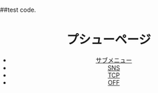 ##test code.

<!DOCTYPE html>
<html lang="ja">
<head>
<meta charset="UTF-8">
<meta name="viewport" content="width">
<title>プシューページ</title>
<style>
body {
margin: 0;
padding: 0;
}

body {
  opacity: 0;
  transform: translateY(50px);
  animation-name: fadeInAnimation;
  animation-duration: 1s;
  animation-delay: 0.5s;
  animation-fill-mode: forwards;
}

@keyframes fadeInAnimation {
  0% {
    opacity: 0;
    transform: translateY(50px);
  }
  100% {
    opacity: 1;
    transform: translateY(0);
  }
}

.header {
  background-color: #00ffff;
}

/* nav */
.nav {
    position: relative;
}
.nav_ul > li{
    display: inline-block;
}
.nav_ul > li > a{
    padding: 15px 30px;
    display: block;
    font-size: 0.8em;
    text-transform: uppercase;
    letter-spacing: .2em;
}
.nav_ul > li > span{
    margin-left: 1.2em;
}
.nav_ul > li:hover > a{
    background-color: #efefef;
    color: #444;
}
 
/* Submenu */
 
.nav_ul li .nav_sub_ul {
    position: absolute;
    top: 55px;
    left: 0;
}
.nav_ul li .nav_sub_ul li{
    display: block;
}
.nav_ul li .nav_sub_ul li a{
    background-color: #efefef;
    color: #444;
    width: auto;
}
.nav_ul li .nav_sub_ul li a:hover{
    background-color: #ddd;
}
.nav .nav_ul li .nav_sub_ul {
  display: none;
}
.nav .nav_ul li:hover .nav_sub_ul {
  display: block;
}

</style>
</head>
<body>
<header class="header">
<h1>プシューページ</h1>
<nav class="nav">
<ul class="nav_ul">
<li><a href="">サブメニュー</a>
<ul class="nav_sub_ul">
<li><a href="">SNS</a></li>
<li><a href="">TCP</a></li>
<li><a href="">OFF</a></li>
</ul>
</li>
<li><a href="">SNS</a></li>
<li><a href="">TCP</a></li>
<li><a href="">OFF</a></li>
</ul>
</nav>
</header>
<main class="main">
</main>
<footer class="footer">
</footer>
</body>
</html>